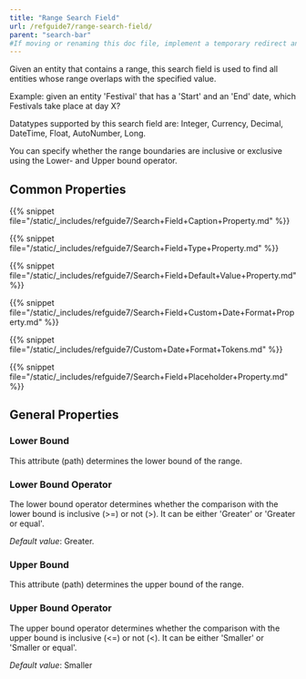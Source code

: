 ```yaml
---
title: "Range Search Field"
url: /refguide7/range-search-field/
parent: "search-bar"
#If moving or renaming this doc file, implement a temporary redirect and let the respective team know they should update the URL in the product. See Mapping to Products for more details.
---
```



Given an entity that contains a range, this search field is used to find all entities whose range overlaps with the specified value.

Example: given an entity 'Festival' that has a 'Start' and an 'End' date, which Festivals take place at day X?

Datatypes supported by this search field are: Integer, Currency, Decimal, DateTime, Float, AutoNumber, Long.

You can specify whether the range boundaries are inclusive or exclusive using the Lower- and Upper bound operator.

## Common Properties

{{% snippet file="/static/_includes/refguide7/Search+Field+Caption+Property.md" %}}

{{% snippet file="/static/_includes/refguide7/Search+Field+Type+Property.md" %}}

{{% snippet file="/static/_includes/refguide7/Search+Field+Default+Value+Property.md" %}}

{{% snippet file="/static/_includes/refguide7/Search+Field+Custom+Date+Format+Property.md" %}}

{{% snippet file="/static/_includes/refguide7/Custom+Date+Format+Tokens.md" %}}

{{% snippet file="/static/_includes/refguide7/Search+Field+Placeholder+Property.md" %}}

## General Properties

### Lower Bound

This attribute (path) determines the lower bound of the range.

### Lower Bound Operator

The lower bound operator determines whether the comparison with the lower bound is inclusive (>=) or not (>). It can be either 'Greater' or 'Greater or equal'.

_Default value_: Greater.

### Upper Bound

This attribute (path) determines the upper bound of the range.

### Upper Bound Operator

The upper bound operator determines whether the comparison with the upper bound is inclusive (<=) or not (<). It can be either 'Smaller' or 'Smaller or equal'.

_Default value_: Smaller
